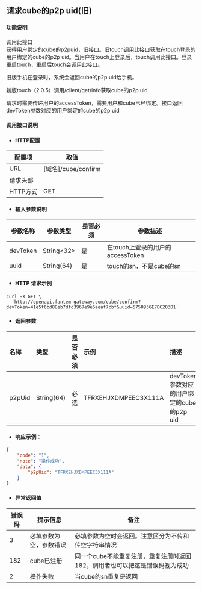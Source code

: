 ## 请求cube的p2p uid\(旧\)

#### 功能说明

调用此接口  
获得用户绑定的cube的p2puid，旧接口。旧touch调用此接口获取在touch登录的用户绑定的cube的p2p uid。当用户在touch上登录后，touch调用此接口。登录重启touch，重启后touch会调用此接口。

旧版手机在登录时，系统会返回cube的p2p uid给手机。

新版touch（2.0.5）调用/client/get/info获取cube的p2p uid

请求时需要传递用户的accessToken，需要用户和cube已经绑定。接口返回devToken参数对应的用户绑定的cube的p2p uid

#### 调用接口说明

* #### HTTP配置

| 配置项 | 取值 |
| --- | --- |
| URL | \[域名\]/cube/confirm |
| 请求头部 |  |
| HTTP方式 | GET |

* #### 输入参数说明

| 参数名称 | 参数类型 | 是否必须 | 参数描述 |
| --- | --- | --- | --- |
| devToken | String&lt;32&gt; | 是 | 在touch上登录的用户的accessToken |
| uuid | String\(64\) | 是 | touch的sn，不是cube的sn |

* #### HTTP 请求示例

```
curl -X GET \
  'http://openapi.fantem-gateway.com/cube/confirm?devToken=41e5f6bd88eb7dfc3967e9e6aeaf7cbf&uuid=5750936E7DC203D1'
```

* #### 返回参数

| 名称 | 类型 | 是否必须 | 示例 | 描述 |
| :--- | :--- | :--- | :--- | :--- |
| p2pUid | String\(64\) | 必选 | TFRXEHJXDMPEEC3X111A | devToken参数对应的用户绑定的cube的p2p uid |

* #### 响应示例：

```json
{
    "code": "1",
    "note": "操作成功",
    "data": {
        "p2pUid": "TFRXEHJXDMPEEC3X111A"
    }
}
```

* #### 异常返回值

| 错误码 | 提示信息 | 备注 |
| --- | --- | --- |
| 3 | 必填参数为空，参数错误 | 必填参数为空时会返回。注意区分为不传和传空字符串情况 |
| 182 | cube已注册 | 同一个cube不能重复注册，重复注册时返回182，调用者也可以把这是错误码视为成功 |
| 2 | 操作失败 | 当cube的sn重复是返回 |



